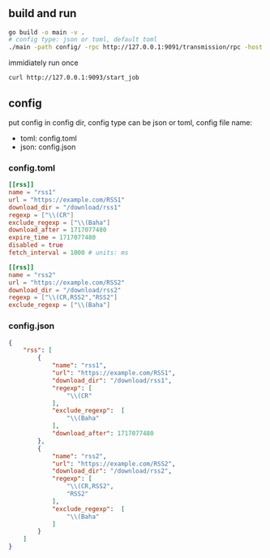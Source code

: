 #

## build and run

```bash
go build -o main -v .
# config type: json or toml, default toml
./main -path config/ -rpc http://127.0.0.1:9091/transmission/rpc -host :9093 -config-type json
```

immidiately run once

```bash
curl http://127.0.0.1:9093/start_job
```

## config

put config in config dir, config type can be json or toml, config file name:

- toml: config.toml
- json: config.json

### config.toml 

```toml
[[rss]]
name = "rss1"
url = "https://example.com/RSS1"
download_dir = "/download/rss1"
regexp = ["\\(CR"]
exclude_regexp = ["\\(Baha"]
download_after = 1717077480
expire_time = 1717077480
disabled = true
fetch_interval = 1000 # units: ms

[[rss]]
name = "rss2"
url = "https://example.com/RSS2"
download_dir = "/download/rss2"
regexp = ["\\(CR,RSS2","RSS2"]
exclude_regexp = ["\\(Baha"]
```

### config.json

```json
{
    "rss": [
        {
            "name": "rss1",
            "url": "https://example.com/RSS1",
            "download_dir": "/download/rss1",
            "regexp": [
                "\\(CR"
            ],
            "exclude_regexp":  [
                "\\(Baha"
            ],
            "download_after": 1717077480
        },
        {
            "name": "rss2",
            "url": "https://example.com/RSS2",
            "download_dir": "/download/rss2",
            "regexp": [
                "\\(CR,RSS2",
                "RSS2"
            ],
            "exclude_regexp":  [
                "\\(Baha"
            ]
        }
    ]
}
```